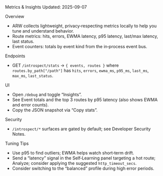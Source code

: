 Metrics & Insights
Updated: 2025-09-07

Overview
- ARW collects lightweight, privacy‑respecting metrics locally to help you tune and understand behavior.
- Route metrics: hits, errors, EWMA latency, p95 latency, last/max latency, last status.
- Event counters: totals by event kind from the in‑process event bus.

Endpoints
- GET `/introspect/stats` → `{ events, routes }` where `routes.by_path["/path"]` has `hits`, `errors`, `ewma_ms`, `p95_ms`, `last_ms`, `max_ms`, `last_status`.

UI
- Open `/debug` and toggle “Insights”.
- See Event totals and the top 3 routes by p95 latency (also shows EWMA and error counts).
- Copy the JSON snapshot via “Copy stats”.

Security
- `/introspect/*` surfaces are gated by default; see Developer Security Notes.

Tuning Tips
- Use p95 to find outliers; EWMA helps watch short‑term drift.
- Send a “latency” signal in the Self‑Learning panel targeting a hot route; Analyze; consider applying the suggested `http_timeout_secs`.
- Consider switching to the “balanced” profile during high error periods.

